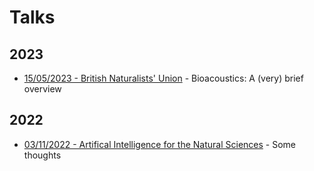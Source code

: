 # Talks

## 2023
- [15/05/2023 - British Naturalists' Union](/talks/2023-05-BNU) - Bioacoustics: A (very) brief overview

## 2022
- [03/11/2022 - Artifical Intelligence for the Natural Sciences](/talks/2022-11-AI) - Some thoughts
